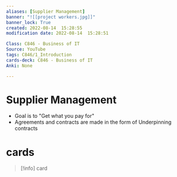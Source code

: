 ```yaml
---
aliases: [Supplier Management]
banner: "![[project workers.jpg]]"
banner_lock: True
created: 2022-08-14  15:28:55
modification date: 2022-08-14  15:28:51

Class: C846 - Business of IT
Source: YouTube
tags: C846/1_Introduction
cards-deck: C846 - Business of IT
Anki: None

---
```


# Supplier Management
- Goal is to "Get what you pay for"
- Agreements and contracts are made in the form of Underpinning contracts


# cards
>[!info] card
>